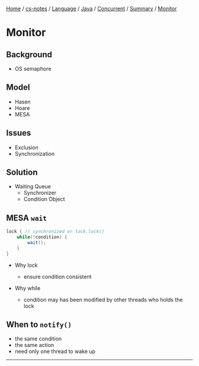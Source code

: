 [Home](https://mengxianbin.github.io) /
[cs-notes](https://mengxianbin.github.io/cs-notes/site) /
[Language](https://mengxianbin.github.io/cs-notes/site/Language) /
[Java](https://mengxianbin.github.io/cs-notes/site/Language/Java) /
[Concurrent](https://mengxianbin.github.io/cs-notes/site/Language/Java/Concurrent) /
[Summary](https://mengxianbin.github.io/cs-notes/site/Language/Java/Concurrent/Summary) /
[Monitor](https://mengxianbin.github.io/cs-notes/site/Language/Java/Concurrent/Summary/Monitor)

# Monitor

## Background

* OS semaphore

## Model

* Hasen
* Hoare
* MESA

## Issues

* Exclusion
* Synchronization

## Solution

* Waiting Queue
    * Synchronizer
    * Condition Object

## MESA `wait`

```java
lock { // synchronized or lock.lock()
    while(!condition) {
        wait();
    }
}
```

* Why lock
    * ensure condition consistent

* Why while
    * condition may has been modified by other threads who holds the lock

## When to `notify()`

* the same condition
* the same action
* need only one thread to wake up

---
